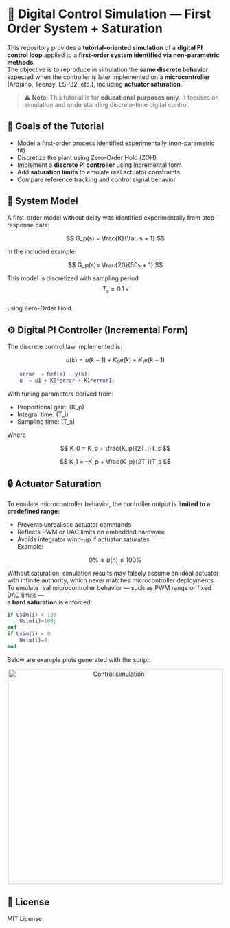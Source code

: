 # 🧪 Digital Control Simulation — First Order System + Saturation

This repository provides a **tutorial-oriented simulation** of a **digital PI control loop** applied to a **first-order system identified via non-parametric methods**.  
The objective is to reproduce in simulation the **same discrete behavior** expected when the controller is later implemented on a **microcontroller** (Arduino, Teensy, ESP32, etc.), including **actuator saturation**.

> ⚠️ **Note:** This tutorial is for **educational purposes only**. It focuses on simulation and understanding discrete-time digital control.

## 🎯 Goals of the Tutorial

- Model a first-order process identified experimentally (non-parametric fit)
- Discretize the plant using Zero-Order Hold (ZOH)
- Implement a **discrete PI controller** using incremental form
- Add **saturation limits** to emulate real actuator constraints
- Compare reference tracking and control signal behavior

## 🧩 System Model

A first-order model without delay was identified experimentally from step-response data:

$$
G_p(s) = \frac{K}{\tau s + 1}
$$

In the included example:

$$
G_p(s)= \frac{20}{50s + 1}
$$

This model is discretized with sampling period  
$$T_s = 0.1\,s$$  
using Zero-Order Hold.


## ⚙️ Digital PI Controller (Incremental Form)

The discrete control law implemented is:

$$
u(k)=u(k-1)+K_0 e(k)+K_1 e(k-1)
$$

```matlab
    error  = Ref(k) - y(k);
    u  = u1 + K0*error + K1*error1;
```


With tuning parameters derived from:
- Proportional gain: \(K_p\)
- Integral time: \(T_i\)
- Sampling time: \(T_s\)

Where

$$
K_0 = K_p + \frac{K_p}{2T_i}T_s
$$

$$
K_1 = -K_p + \frac{K_p}{2T_i}T_s
$$


## 🔒 Actuator Saturation
To emulate microcontroller behavior, the controller output is **limited to a predefined range**:

- Prevents unrealistic actuator commands  
- Reflects PWM or DAC limits on embedded hardware  
- Avoids integrator wind-up if actuator saturates  
Example:

$$
0 \% \leq u(n) \leq 100 \%
$$

Without saturation, simulation results may falsely assume an ideal actuator with infinite authority, which never matches microcontroller deployments.
To emulate real microcontroller behavior — such as PWM range or fixed DAC limits —  
a **hard saturation** is enforced:

```matlab
if Usim(i) > 100
    Usim(i)=100;
end
if Usim(i) < 0
    Usim(i)=0;
end
```

Below are example plots generated with the script:

<p align="center">
<img width="500" alt="Control simulation" src="https://github.com/user-attachments/assets/f208de9a-0f46-4059-af58-50642f70e590" />
</p>

## 📜 License
MIT License
